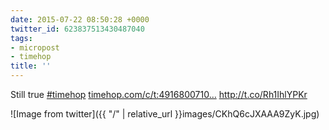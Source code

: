 ```yaml
---
date: 2015-07-22 08:50:28 +0000
twitter_id: 623837513430487040
tags:
- micropost
- timehop
title: ''
---
```


Still true [#timehop](https://twitter.com/hashtag/timehop)  [timehop.com/c/t:4916800710…](http://timehop.com/c/t:491680071070257152:15293682:392908:82a54) http://t.co/Rh1IhlYPKr

![Image from twitter]({{ "/" | relative_url  }}images/CKhQ6cJXAAA9ZyK.jpg)
